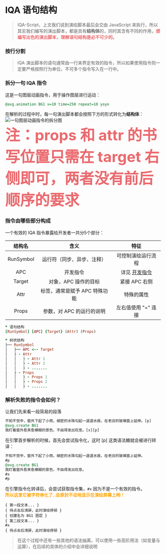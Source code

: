 # IQA 语句结构

> IQA-Script，上文我们说到演绘脚本最后会交由 JavaScript 来执行，所以其实我们编写的演出脚本，都是具有**结构体**的，同时其含有不同的作用，<font color=#ea6a6e>**想编写出色的演出脚本，理解语句结构是必不可少的**</font>。

### 按行分割
> IQA 演出脚本的语句通常由一行来界定有效的指令，所以如果使用指令则一定要严格按照行为单位，不可多个指令写入在一行中。

### 拆分一句 IQA 指令
这是一句图层动画指令，用于操作图层进行运动：
```sql
@avg.animation BG1 x=10 time=250 repeat=10 yoyo
```
在解析的过程中时，每一句演出脚本都会按照下方的形式转化为**结构体**：
![一句图层动画指令的拆分图](https://new-image.iqing.com/play/5eb7c9f6-5fe6-45f9-9220-87b5d3a5c1e2.png)  
**<font color=ea6a6e size=48>注：props 和 attr 的书写位置只需在 target 右侧即可，两者没有前后顺序的要求</font>**  

### 指令由哪些部分构成
一个有效的 IQA 指令暴露给开发者一共分5个部分：

结构名|含义|特征
:--:|:--:|:--:
RunSymbol|运行符（同步、异步、注释）|可控制演绘运行流程
APC|开发指令|详见 [开发指令](../指令大全/README.md)
Target|对象，APC 操作的目标|紧接 APC 右侧
Attr|标签，通常是赋予 APC 特殊功能|特殊的属性
Props|参数，对 APC 的运行的说明|左右值使用 "=" 连接



```ruby
* 语句结构
[RunSymbol] [APC] {Target} (Attr) (Props)

* 树状结构
├── RunSymbol
│   ├── APC <-- Target
│   ├ - Attr
│   │   ├ - Attr 1   
│   │   ├ - Attr 2
│   │   ├ - .......
│   ├ - Props
│   │   ├ - Props 1   
│   │   ├ - Props 2
│   │   ├ - .......
```

### 解析失败的指令会如何？
让我们先来看一段简易的段落
```sql
不知不觉中，窗外下起了小雨，细密的水珠勾起一道道水痕，在老旧的玻璃窗上延伸。[p]
@avg.create BG1
我盯着窗外愈来愈模糊的景色，不由得发出叹息。[x][p]
```
在引擎首步解析的时候，首先会尝试指令化，这时 [p] 这类语法糖就会被进行转译：
```sql
不知不觉中，窗外下起了小雨，细密的水珠勾起一道道水痕，在老旧的玻璃窗上延伸。
#p
@avg.create BG1
我盯着窗外愈来愈模糊的景色，不由得发出叹息。
#x
#p
```
在引擎指令化转译后，会尝试获取指令集，`#x` 因为不是一个有效的指令。  
**<font color=orange>所以这里它被字符串化了..会原封不动地显示在演绘屏幕上哟！</font>**
```text
{ 第一段文本... }
{ 待点击后清屏，此时演绘停顿 }
{ 创建名为 BG1 图层 }
{ 第二段文本... }
#x
{ 待点击后清屏，此时演绘停顿 }
```
> 在这个过程中还有一些其他的语法抽离，可以使用一些高阶用法（如变量与运算），在后续的具体的介绍中会详细说明




